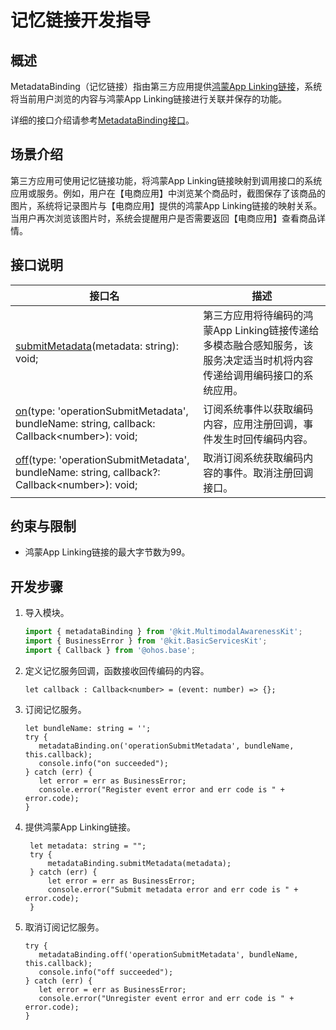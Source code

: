 # 记忆链接开发指导
<!--Kit: Multimodal Awareness Kit-->
<!--Subsystem: MultimodalAwareness-->
<!--Owner: @dilligencer-->
<!--Designer: @zou_ye-->
<!--Tester: @judan-->
<!--Adviser: @hu-zhiqiong-->

## 概述

MetadataBinding（记忆链接）指由第三方应用提供[鸿蒙App Linking链接](https://developer.huawei.com/consumer/cn/doc/harmonyos-guides/applinking-introduction)，系统将当前用户浏览的内容与鸿蒙App Linking链接进行关联并保存的功能。

详细的接口介绍请参考[MetadataBinding接口](../../reference/apis-multimodalawareness-kit/js-apis-awareness-metadataBinding.md)。

## 场景介绍

第三方应用可使用记忆链接功能，将鸿蒙App Linking链接映射到调用接口的系统应用或服务。例如，用户在【电商应用】中浏览某个商品时，截图保存了该商品的图片，系统将记录图片与【电商应用】提供的鸿蒙App Linking链接的映射关系。当用户再次浏览该图片时，系统会提醒用户是否需要返回【电商应用】查看商品详情。

## 接口说明

| 接口名                                                       | 描述                                   |
| ------------------------------------------------------------ | -------------------------------------- |
| [submitMetadata](../../reference/apis-multimodalawareness-kit/js-apis-awareness-metadataBinding.md#metadatabindingsubmitmetadata)(metadata: string): void; | 第三方应用将待编码的鸿蒙App Linking链接传递给多模态融合感知服务，该服务决定适当时机将内容传递给调用编码接口的系统应用。 |
| [on](../../reference/apis-multimodalawareness-kit/js-apis-awareness-metadataBinding.md#metadatabindingonoperationsubmitmetadata)(type: 'operationSubmitMetadata', bundleName: string, callback: Callback&lt;number&gt;): void; | 订阅系统事件以获取编码内容，应用注册回调，事件发生时回传编码内容。|
| [off](../../reference/apis-multimodalawareness-kit/js-apis-awareness-metadataBinding.md#metadatabindingoffoperationsubmitmetadata)(type: 'operationSubmitMetadata', bundleName: string, callback?: Callback&lt;number&gt;): void; | 取消订阅系统获取编码内容的事件。取消注册回调接口。|
  
## 约束与限制

  - 鸿蒙App Linking链接的最大字节数为99。

## 开发步骤

1. 导入模块。

   ```ts
   import { metadataBinding } from '@kit.MultimodalAwarenessKit';
   import { BusinessError } from '@kit.BasicServicesKit';
   import { Callback } from '@ohos.base';
   ```

2. 定义记忆服务回调，函数接收回传编码的内容。

   ```
   let callback : Callback<number> = (event: number) => {};
   ```

3. 订阅记忆服务。

   ```
   let bundleName: string = '';
   try {
      metadataBinding.on('operationSubmitMetadata', bundleName, this.callback);  
      console.info("on succeeded");
   } catch (err) {
      let error = err as BusinessError;
      console.error("Register event error and err code is " + error.code);
   }
   ```

4. 提供鸿蒙App Linking链接。

   ```
    let metadata: string = "";
    try {
        metadataBinding.submitMetadata(metadata);
    } catch (err) {
        let error = err as BusinessError;
        console.error("Submit metadata error and err code is " + error.code);
    }
   ```

5. 取消订阅记忆服务。

   ```
   try {
      metadataBinding.off('operationSubmitMetadata', bundleName, this.callback);
      console.info("off succeeded");
   } catch (err) {
      let error = err as BusinessError;
      console.error("Unregister event error and err code is " + error.code);
   }
   ```
